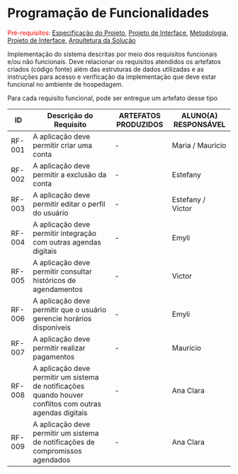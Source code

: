 # Programação de Funcionalidades

<span style="color:red">Pré-requisitos: <a href="2-Especificação do Projeto.md"> Especificação do Projeto</a></span>, <a href="3-Projeto de Interface.md"> Projeto de Interface</a>, <a href="4-Metodologia.md"> Metodologia</a>, <a href="3-Projeto de Interface.md"> Projeto de Interface</a>, <a href="5-Arquitetura da Solução.md"> Arquitetura da Solução</a>

Implementação do sistema descritas por meio dos requisitos funcionais e/ou não funcionais. Deve relacionar os requisitos atendidos os artefatos criados (código fonte) além das estruturas de dados utilizadas e as instruções para acesso e verificação da implementação que deve estar funcional no ambiente de hospedagem.

Para cada requisito funcional, pode ser entregue um artefato desse tipo


|ID    | Descrição do Requisito  | ARTEFATOS PRODUZIDOS | ALUNO(A) RESPONSÁVEL  |
|------|-------------------------|----------------------|------------------------|
|RF-001| A aplicação deve permitir criar uma conta | - |    Maria / Mauricio |
|RF-002| A aplicação deve permitir a exclusão da conta  | - |   Estefany   |
|RF-003| A aplicação deve permitir editar o perfil do usuário | - |    Estefany / Victor   |
|RF-004| A aplicação deve permitir integração com outras agendas digitais | - |  Emyli
|RF-005| A aplicação deve permitir consultar históricos de agendamentos  | - |   Victor   |
|RF-006| A aplicação deve permitir que o usuário gerencie horários disponíveis  | - |   Emyli    |
|RF-007|A aplicação deve permitir realizar pagamentos   | - |    Mauricio  |
|RF-008| A aplicação deve permitir um sistema de notificações quando houver conflitos com outras  agendas digitais   | - |  Ana Clara |
|RF-009| A aplicação deve permitir um sistema de notificações de compromissos agendados  | -|   Ana Clara   |

